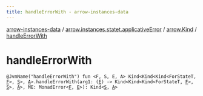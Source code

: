 ```yaml
---
title: handleErrorWith - arrow-instances-data
---
```


[arrow-instances-data](../../index.html) / [arrow.instances.statet.applicativeError](../index.html) / [arrow.Kind](index.html) / [handleErrorWith](./handle-error-with.html)

# handleErrorWith

`@JvmName("handleErrorWith") fun <F, S, E, A> Kind<Kind<Kind<ForStateT, `[`F`](handle-error-with.html#F)`>, `[`S`](handle-error-with.html#S)`>, `[`A`](handle-error-with.html#A)`>.handleErrorWith(arg1: (`[`E`](handle-error-with.html#E)`) -> Kind<Kind<Kind<ForStateT, `[`F`](handle-error-with.html#F)`>, `[`S`](handle-error-with.html#S)`>, `[`A`](handle-error-with.html#A)`>, ME: MonadError<`[`F`](handle-error-with.html#F)`, `[`E`](handle-error-with.html#E)`>): Kind<`[`S`](handle-error-with.html#S)`, `[`A`](handle-error-with.html#A)`>`
